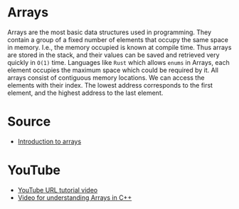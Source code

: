 # Arrays

Arrays are the most basic data structures used in programming. They contain a group of a fixed number of elements that occupy the same space in memory. I.e., the memory occupied is known at compile time. Thus arrays are stored in the stack, and their values can be saved and retrieved very quickly in `O(1)` time. Languages like `Rust` which allows `enums` in Arrays, each element occupies the maximum space which could be required by it.
All arrays consist of contiguous memory locations. We can access the elements with their index. The lowest address corresponds to the first element, and the highest address to the last element.

# Source

- [Introduction to arrays](https://www.geeksforgeeks.org/introduction-to-arrays/)

# YouTube

- [YouTube URL tutorial video](https://youtu.be/NptnmWvkbTw)
- [Video for understanding Arrays in C++](https://youtu.be/ibeGtDEQGz0)
